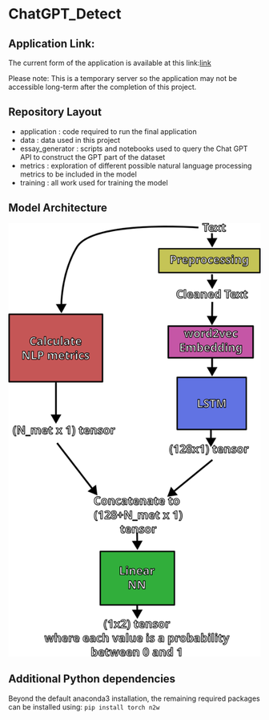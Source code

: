# ChatGPT_Detect

## Application Link:
The current form of the application is available at this link:[link](link)

Please note: This is a temporary server so the application may not be accessible long-term after the completion of this project.

## Repository Layout
- application : code required to run the final application
- data : data used in this project
- essay_generator : scripts and notebooks used to query the Chat GPT API to construct the GPT part of the dataset
- metrics : exploration of different possible natural language processing metrics to be included in the model
- training : all work used for training the model

## Model Architecture
![diagram image](./diagram.png)

## Additional Python dependencies
Beyond the default anaconda3 installation, the remaining required packages can be installed using:
```pip install torch n2w```

